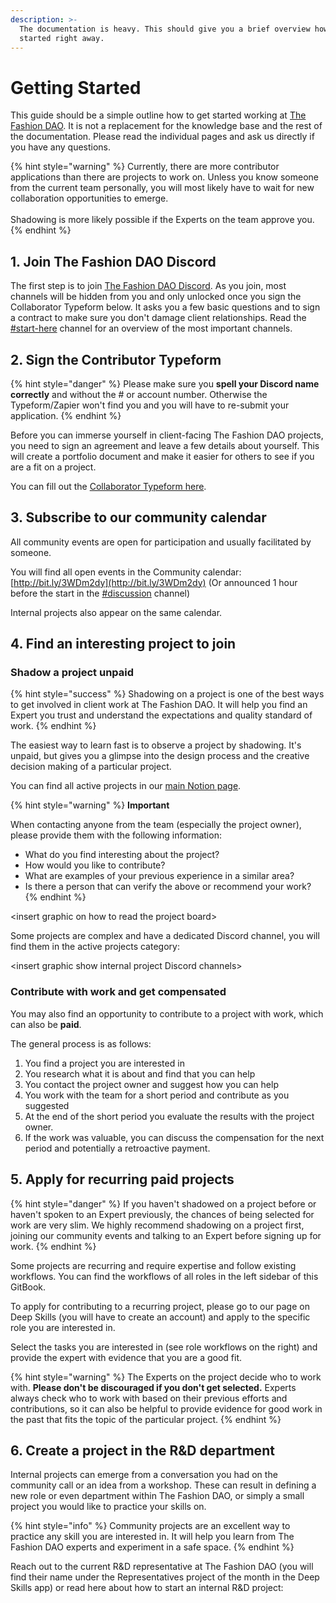 ```yaml
---
description: >-
  The documentation is heavy. This should give you a brief overview how to get
  started right away.
---
```


# Getting Started

This guide should be a simple outline how to get started working at [The Fashion DAO](https://www.thefashiondao.xyz/). It is not a replacement for the knowledge base and the rest of the documentation. Please read the individual pages and ask us directly if you have any questions.

{% hint style="warning" %}
Currently, there are more contributor applications than there are projects to work on. Unless you know someone from the current team personally, you will most likely have to wait for new collaboration opportunities to emerge.\
\
Shadowing is more likely possible if the Experts on the team approve you.
{% endhint %}

## 1. Join The Fashion DAO Discord

The first step is to join [The Fashion DAO Discord](https://discord.com/channels/971796278805663885/974063501800771636/1000137463433547857). As you join, most channels will be hidden from you and only unlocked once you sign the Collaborator Typeform below. It asks you a few basic questions and to sign a contract to make sure you don't damage client relationships. Read the [#start-here](https://discord.com/channels/971796278805663885/974063501800771636/1000137463433547857) channel for an overview of the most important channels.

## 2. Sign the Contributor Typeform

{% hint style="danger" %}
Please make sure you **spell your Discord name correctly** and without the # or account number. Otherwise the Typeform/Zapier won't find you and you will have to re-submit your application.
{% endhint %}

Before you can immerse yourself in client-facing The Fashion DAO projects, you need to sign an agreement and leave a few details about yourself. This will create a portfolio document and make it easier for others to see if you are a fit on a project.

You can fill out the [Collaborator Typeform here](https://www.thefashiondao.xyz/apply).

## 3. Subscribe to our community calendar

All community events are open for participation and usually facilitated by someone.

You will find all open events in the Community calendar: [http://bit.ly/3WDm2dy](http://bit.ly/3WDm2dy)                              (Or announced 1 hour before the start in the [#discussion](https://discord.com/channels/971796278805663885/974063501800771636/1000137463433547857) channel)

Internal projects also appear on the same calendar.

## 4. Find an interesting project to join

### Shadow a project unpaid

{% hint style="success" %}
Shadowing on a project is one of the best ways to get involved in client work at The Fashion DAO. It will help you find an Expert you trust and understand the expectations and quality standard of work.
{% endhint %}

The easiest way to learn fast is to observe a project by shadowing. It's unpaid, but gives you a glimpse into the design process and the creative decision making of a particular project.

You can find all active projects in our [main Notion page](https://bony-sponge-563.notion.site/Welcome-to-The-Fashion-DAO-6451dac1185747e5b8b060add2fae83e).

{% hint style="warning" %}
**Important**



When contacting anyone from the team (especially the project owner), please provide them with the following information:

* What do you find interesting about the project?
* How would you like to contribute?
* What are examples of your previous experience in a similar area?
* Is there a person that can verify the above or recommend your work?
{% endhint %}

\<insert graphic on how to read the project board>

Some projects are complex and have a dedicated Discord channel, you will find them in the active projects category:

\<insert graphic show internal project Discord channels>

### Contribute with work and get compensated

You may also find an opportunity to contribute to a project with work, which can also be **paid**.

The general process is as follows:

1. You find a project you are interested in
2. You research what it is about and find that you can help
3. You contact the project owner and suggest how you can help
4. You work with the team for a short period and contribute as you suggested
5. At the end of the short period you evaluate the results with the project owner.
6. If the work was valuable, you can discuss the compensation for the next period and potentially a retroactive payment.

## 5. Apply for recurring paid projects

{% hint style="danger" %}
If you haven't shadowed on a project before or haven't spoken to an Expert previously, the chances of being selected for work are very slim. We highly recommend shadowing on a project first, joining our community events and talking to an Expert before signing up for work.
{% endhint %}

Some projects are recurring and require expertise and follow existing workflows. You can find the workflows of all roles in the left sidebar of this GitBook.

To apply for contributing to a recurring project, please go to our page on Deep Skills (you will have to create an account) and apply to the specific role you are interested in.

Select the tasks you are interested in (see role workflows on the right) and provide the expert with evidence that you are a good fit.

{% hint style="warning" %}
The Experts on the project decide who to work with. **Please don't be discouraged if you don't get selected.** Experts always check who to work with based on their previous efforts and contributions, so it can also be helpful to provide evidence for good work in the past that fits the topic of the particular project.
{% endhint %}

## 6. Create a project in the R\&D department

Internal projects can emerge from a conversation you had on the community call or an idea from a workshop. These can result in defining a new role or even department within The Fashion DAO, or simply a small project you would like to practice your skills on.

{% hint style="info" %}
Community projects are an excellent way to practice any skill you are interested in. It will help you learn from The Fashion DAO experts and experiment in a safe space.
{% endhint %}

Reach out to the current R\&D representative at The Fashion DAO (you will find their name under the Representatives project of the month in the Deep Skills app) or read here about how to start an internal R\&D project:
